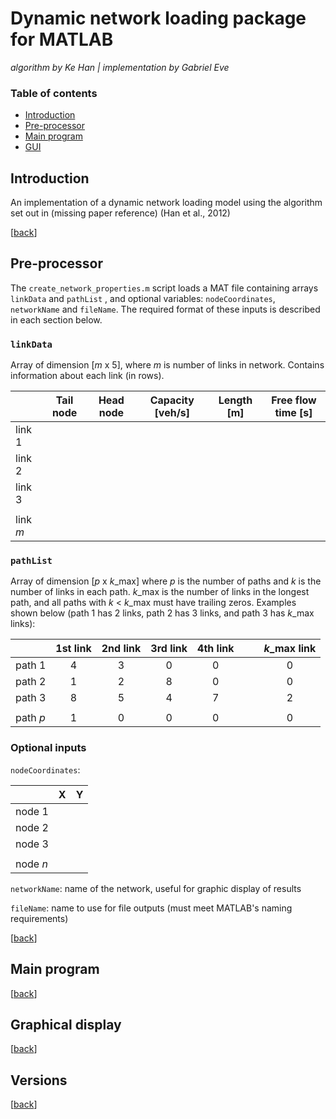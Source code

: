 # Dynamic network loading package for MATLAB
*algorithm by Ke Han | implementation by Gabriel Eve*

### Table of contents
- [Introduction](#introduction)
- [Pre-processor](#pre-processor)
- [Main program](#main-program)
- [GUI](#graphical-display)


## Introduction
An implementation of a dynamic network loading model using the algorithm set out in (missing paper reference) (Han et al., 2012)

[[back](#table-of-contents "Go to table of contents")]

## Pre-processor
The `create_network_properties.m` script loads a MAT file containing arrays `linkData` and `pathList` , and optional variables: `nodeCoordinates`, `networkName` and `fileName`. The required format of these inputs is described in each section below.

### `linkData`
Array of dimension [*m* x 5], where *m* is number of links in network. Contains information about each link (in rows).

|          | Tail node | Head node | Capacity [veh/s] | Length [m] | Free flow time [s] |
|----------|-----------|-----------|------------------|------------|--------------------|
| link 1   |           |           |                  |            |                    |
| link 2   |           |           |                  |            |                    |
| link 3   |           |           |                  |            |                    |
|          |           |           |                  |            |                    |
| link *m* |           |           |                  |            |                    |

### `pathList`
Array of dimension [*p* x *k*_max] where *p* is the number of paths and *k* is the number of links in each path. *k*_max is the number of links in the longest path, and all paths with *k* < *k*_max must have trailing zeros. Examples shown below (path 1 has 2 links, path 2 has 3 links, and path 3 has *k*_max links):

|          | 1st link | 2nd link | 3rd link | 4th link |   |   | *k*_max link|
|----------|:--------:|:--------:|:--------:|:--------:|:-:|:-:|:-----------:|
| path 1   |     4    |    3     |    0     |    0     |   |   |      0      |
| path 2   |     1    |    2     |    8     |    0     |   |   |      0      |
| path 3   |     8    |    5     |    4     |    7     |   |   |      2      |
|          |          |          |          |          |   |   |             |
| path *p* |     1    |    0     |    0     |    0     |   |   |      0      |


### Optional inputs
`nodeCoordinates`:

|          | X | Y |
|----------|---|---|
| node 1   |   |   |
| node 2   |   |   |
| node 3   |   |   |
|          |   |   |
| node *n* |   |   |

`networkName`: name of the network, useful for graphic display of results

`fileName`: name to use for file outputs (must meet MATLAB's naming requirements)

[[back](#table-of-contents "Go to table of contents")]

## Main program

[[back](#table-of-contents "Go to table of contents")]

## Graphical display

[[back](#table-of-contents "Go to table of contents")]

## Versions

[[back](#table-of-contents "Go to table of contents")]

